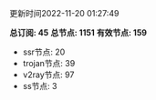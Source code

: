 更新时间2022-11-20 01:27:49

**总订阅: 45**
**总节点: 1151**
**有效节点: 159**
- ssr节点: 20
- trojan节点: 39
- v2ray节点: 97
- ss节点: 3
